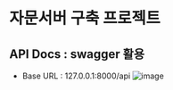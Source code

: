 # 자문서버 구축 프로젝트

## API Docs : swagger 활용
- Base URL : 127.0.0.1:8000/api
![image](https://github.com/kyeon06/aim-coding-test/assets/111492415/8d7f6d8e-5272-49c8-8c1e-8d6bed6b818a)
